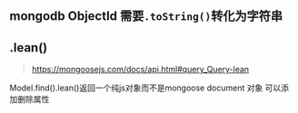 ## mongodb ObjectId 需要`.toString()`转化为字符串


## .lean()
> https://mongoosejs.com/docs/api.html#query_Query-lean

Model.find().lean()返回一个纯js对象而不是mongoose document 对象
可以添加删除属性
